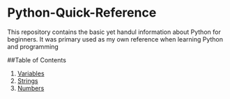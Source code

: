 # Python-Quick-Reference
This repository contains the basic yet handul information about Python for beginners. It was primary used as my own reference when learning Python and programming

##Table of Contents

1. [Variables](Variables.md)
2. [Strings](Strings.md)
3. [Numbers](Numbers.md)
